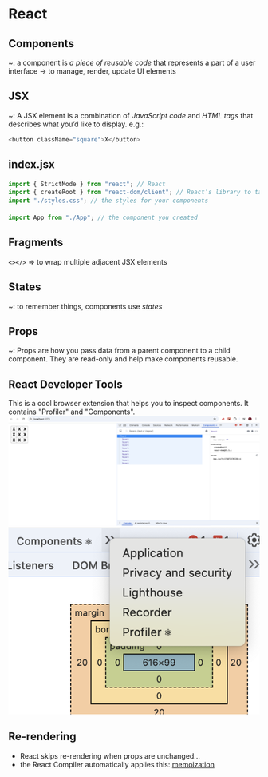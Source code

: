# React
## Components
~: a component is _a piece of reusable code_ that represents a part of a user interface
-> to manage, render, update UI elements

## JSX
~: A JSX element is a combination of _JavaScript code_ and _HTML tags_ that describes what you’d like to display. 
e.g.:
```javascript
<button className="square">X</button>
```

## index.jsx
```javascript
import { StrictMode } from "react"; // React
import { createRoot } from "react-dom/client"; // React’s library to talk to web browsers (React DOM)
import "./styles.css"; // the styles for your components

import App from "./App"; // the component you created
```

## Fragments
`<></>` => to wrap multiple adjacent JSX elements

## States
~: to remember things, components use _states_

## Props
~: Props are how you pass data from a parent component to a child component. They are read-only and help make components reusable.

## React Developer Tools
This is a cool browser extension that helps you to inspect components. It contains "Profiler" and "Components".
![](../readme/dev_tools.png)
![](../readme/dev_tools_2.png)

## Re-rendering
- React skips re-rendering when props are unchanged...
- the React Compiler automatically applies this: [memoization](https://react.dev/reference/react/memo)
